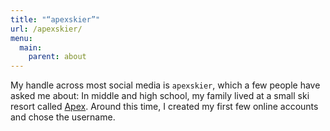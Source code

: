 ```yaml
---
title: "“apexskier”"
url: /apexskier/
menu: 
  main:
    parent: about
---
```


My handle across most social media is `apexskier`, which a few people have asked me about: In middle and high school, my family lived at a small ski resort called [Apex](https://www.apexresort.com). Around this time, I created my first few online accounts and chose the username.
